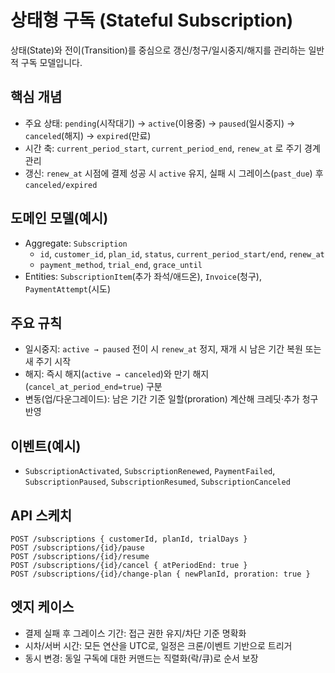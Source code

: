 # 상태형 구독 (Stateful Subscription)

상태(State)와 전이(Transition)를 중심으로 갱신/청구/일시중지/해지를 관리하는 일반적 구독 모델입니다.

## 핵심 개념
- 주요 상태: `pending`(시작대기) → `active`(이용중) → `paused`(일시중지) → `canceled`(해지) → `expired`(만료)
- 시간 축: `current_period_start`, `current_period_end`, `renew_at` 로 주기 경계 관리
- 갱신: `renew_at` 시점에 결제 성공 시 `active` 유지, 실패 시 그레이스(`past_due`) 후 `canceled/expired`

## 도메인 모델(예시)
- Aggregate: `Subscription`
  - `id`, `customer_id`, `plan_id`, `status`, `current_period_start/end`, `renew_at`
  - `payment_method`, `trial_end`, `grace_until`
- Entities: `SubscriptionItem`(추가 좌석/애드온), `Invoice`(청구), `PaymentAttempt`(시도)

## 주요 규칙
- 일시중지: `active → paused` 전이 시 `renew_at` 정지, 재개 시 남은 기간 복원 또는 새 주기 시작
- 해지: 즉시 해지(`active → canceled`)와 만기 해지(`cancel_at_period_end=true`) 구분
- 변동(업/다운그레이드): 남은 기간 기준 일할(proration) 계산해 크레딧·추가 청구 반영

## 이벤트(예시)
- `SubscriptionActivated`, `SubscriptionRenewed`, `PaymentFailed`, `SubscriptionPaused`, `SubscriptionResumed`, `SubscriptionCanceled`

## API 스케치
```http
POST /subscriptions { customerId, planId, trialDays }
POST /subscriptions/{id}/pause
POST /subscriptions/{id}/resume
POST /subscriptions/{id}/cancel { atPeriodEnd: true }
POST /subscriptions/{id}/change-plan { newPlanId, proration: true }
```

## 엣지 케이스
- 결제 실패 후 그레이스 기간: 접근 권한 유지/차단 기준 명확화
- 시차/서버 시간: 모든 연산을 UTC로, 일정은 크론/이벤트 기반으로 트리거
- 동시 변경: 동일 구독에 대한 커맨드는 직렬화(락/큐)로 순서 보장
